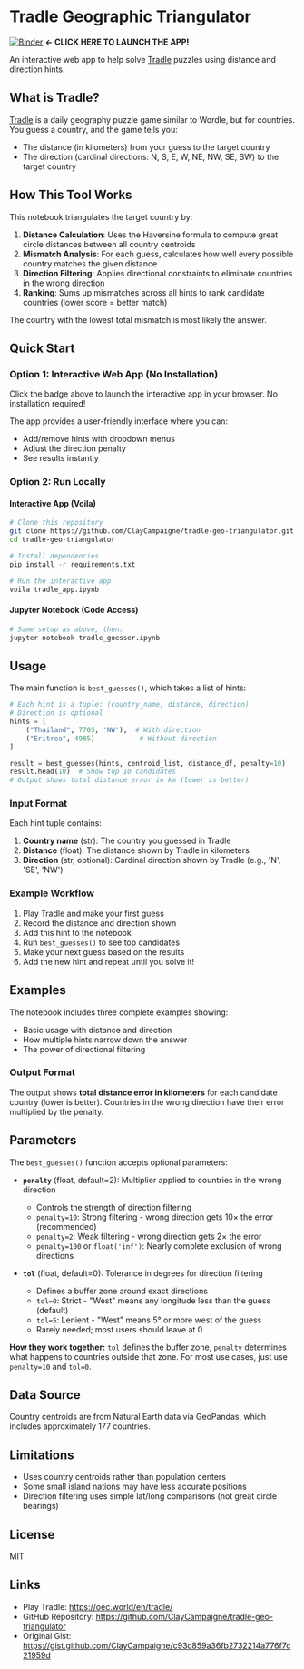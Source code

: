 # Tradle Geographic Triangulator

[![Binder](https://mybinder.org/badge_logo.svg)](https://mybinder.org/v2/gh/ClayCampaigne/tradle-geo-triangulator/voila-ui?urlpath=voila%2Frender%2Ftradle_app.ipynb) **← CLICK HERE TO LAUNCH THE APP!**

An interactive web app to help solve [Tradle](https://oec.world/en/tradle/) puzzles using distance and direction hints.

## What is Tradle?

[Tradle](https://oec.world/en/tradle/) is a daily geography puzzle game similar to Wordle, but for countries. You guess a country, and the game tells you:
- The distance (in kilometers) from your guess to the target country
- The direction (cardinal directions: N, S, E, W, NE, NW, SE, SW) to the target country

## How This Tool Works

This notebook triangulates the target country by:

1. **Distance Calculation**: Uses the Haversine formula to compute great circle distances between all country centroids
2. **Mismatch Analysis**: For each guess, calculates how well every possible country matches the given distance
3. **Direction Filtering**: Applies directional constraints to eliminate countries in the wrong direction
4. **Ranking**: Sums up mismatches across all hints to rank candidate countries (lower score = better match)

The country with the lowest total mismatch is most likely the answer.

## Quick Start

### Option 1: Interactive Web App (No Installation)

Click the badge above to launch the interactive app in your browser. No installation required!

The app provides a user-friendly interface where you can:
- Add/remove hints with dropdown menus
- Adjust the direction penalty
- See results instantly

### Option 2: Run Locally

#### Interactive App (Voila)

```bash
# Clone this repository
git clone https://github.com/ClayCampaigne/tradle-geo-triangulator.git
cd tradle-geo-triangulator

# Install dependencies
pip install -r requirements.txt

# Run the interactive app
voila tradle_app.ipynb
```

#### Jupyter Notebook (Code Access)

```bash
# Same setup as above, then:
jupyter notebook tradle_guesser.ipynb
```

## Usage

The main function is `best_guesses()`, which takes a list of hints:

```python
# Each hint is a tuple: (country_name, distance, direction)
# Direction is optional
hints = [
    ("Thailand", 7705, 'NW'),  # With direction
    ("Eritrea", 4985)           # Without direction
]

result = best_guesses(hints, centroid_list, distance_df, penalty=10)
result.head(10)  # Show top 10 candidates
# Output shows total distance error in km (lower is better)
```

### Input Format

Each hint tuple contains:
1. **Country name** (str): The country you guessed in Tradle
2. **Distance** (float): The distance shown by Tradle in kilometers
3. **Direction** (str, optional): Cardinal direction shown by Tradle (e.g., 'N', 'SE', 'NW')

### Example Workflow

1. Play Tradle and make your first guess
2. Record the distance and direction shown
3. Add this hint to the notebook
4. Run `best_guesses()` to see top candidates
5. Make your next guess based on the results
6. Add the new hint and repeat until you solve it!

## Examples

The notebook includes three complete examples showing:
- Basic usage with distance and direction
- How multiple hints narrow down the answer
- The power of directional filtering

### Output Format

The output shows **total distance error in kilometers** for each candidate country (lower is better). Countries in the wrong direction have their error multiplied by the penalty.

## Parameters

The `best_guesses()` function accepts optional parameters:

- **`penalty`** (float, default=2): Multiplier applied to countries in the wrong direction
  - Controls the strength of direction filtering
  - `penalty=10`: Strong filtering - wrong direction gets 10× the error (recommended)
  - `penalty=2`: Weak filtering - wrong direction gets 2× the error
  - `penalty=100` or `float('inf')`: Nearly complete exclusion of wrong directions

- **`tol`** (float, default=0): Tolerance in degrees for direction filtering
  - Defines a buffer zone around exact directions
  - `tol=0`: Strict - "West" means any longitude less than the guess (default)
  - `tol=5`: Lenient - "West" means 5° or more west of the guess
  - Rarely needed; most users should leave at 0

**How they work together:** `tol` defines the buffer zone, `penalty` determines what happens to countries outside that zone. For most use cases, just use `penalty=10` and `tol=0`.

## Data Source

Country centroids are from Natural Earth data via GeoPandas, which includes approximately 177 countries.

## Limitations

- Uses country centroids rather than population centers
- Some small island nations may have less accurate positions
- Direction filtering uses simple lat/long comparisons (not great circle bearings)

## License

MIT

## Links

- Play Tradle: https://oec.world/en/tradle/
- GitHub Repository: https://github.com/ClayCampaigne/tradle-geo-triangulator
- Original Gist: https://gist.github.com/ClayCampaigne/c93c859a36fb2732214a776f7c21959d
